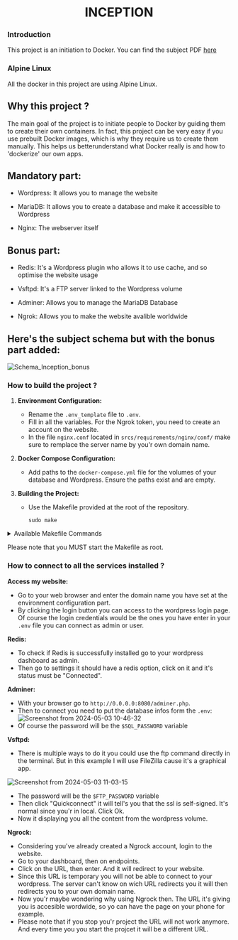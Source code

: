 <h1 align="center">
	INCEPTION
</h1>

### Introduction
This project is an initiation to Docker. You can find the subject PDF [here](https://github.com/Omjihn/Inception/files/15198252/Inception_subject.pdf)

### Alpine Linux
All the docker in this project are using Alpine Linux.

## Why this project ?
The main goal of the project is to initiate people to Docker by guiding them to create their own containers. 
In fact, this project can be very easy if you use prebuilt Docker images, which is why they require us to create them manually.
This helps us betterunderstand what Docker really is and how to 'dockerize' our own apps.

## Mandatory part:

- Wordpress: It allows you to manage the website

- MariaDB: It allows you to create a database and make it accessible to Wordpress

- Nginx: The webserver itself

## Bonus part:

- Redis: It's a Wordpress plugin who allows it to use cache, and so optimise the website usage

- Vsftpd: It's a FTP server linked to the Wordpress volume

- Adminer: Allows you to manage the MariaDB Database

- Ngrok: Allows you to make the website avalible worldwide

## Here's the subject schema but with the bonus part added:

![Schema_Inception_bonus](https://github.com/Omjihn/Inception/assets/110061001/26c1c58a-cda5-4d01-99f2-ef8c22c44b47)

### How to build the project ?

1. **Environment Configuration:**
   - Rename the `.env_template` file to `.env`.
   - Fill in all the variables. For the Ngrok token, you need to create an account on the website.
   - In the file `nginx.conf` located in `srcs/requirements/nginx/conf/` make sure to remplace the server name by you'r own domain name.

2. **Docker Compose Configuration:**
   - Add paths to the `docker-compose.yml` file for the volumes of your database and Wordpress. Ensure the paths exist and are empty.

3. **Building the Project:**
   - Use the Makefile provided at the root of the repository.
   
        ```
        sudo make
        ```

<details>

<summary>Available Makefile Commands</summary>

- `Inception`: Default rule to build and start the project.
- `Inception-logs`: Build and start the containers with real-time logs displayed in your terminal. Press `Ctrl + C` to stop the project.
- `build`: Simply builds the project.
- `start`: Simply starts the project.
- `start-logs`: Simply starts the project with real-time logs displayed in your terminal. Press `Ctrl + C` to stop the project.
- `stop`: Simply stops the project.
- `restart`: Simply stops and start the project.
- `remove`: Stops the project and deletes all previously built images.
- `logs`: Prints all the logs from the project.
- `docker-list`: Prints all Docker images found on the system (not only from the project).
- `re`: Stops the project, removes it, rebuilds it, and starts it again.

</details>

Please note that you MUST start the Makefile as root.

### How to connect to all the services installed ?

**Access my website:**
- Go to your web browser and enter the domain name you have set at the environment configuration part.
- By clicking the login button you can access to the wordpress login page. Of course the login credentials would be the ones you have enter in your `.env` file you can connect as admin or user.

**Redis:**
- To check if Redis is successfully installed go to your wordpress dashboard as admin.
- Then go to settings it should have a redis option, click on it and it's status must be "Connected".

**Adminer:**

- With your browser go to `http://0.0.0.0:8080/adminer.php`.
- Then to connect you need to put the database infos form the `.env`:
![Screenshot from 2024-05-03 10-46-32](https://github.com/Omjihn/Inception/assets/110061001/71897378-699d-4ea6-ae66-2beff5699cf2)
- Of course the password will be the `$SQL_PASSWORD` variable

**Vsftpd:**

- There is multiple ways to do it you could use the ftp command directly in the terminal. But in this example I will use FileZilla cause it's a graphical app.

![Screenshot from 2024-05-03 11-03-15](https://github.com/Omjihn/Inception/assets/110061001/db5ef4ca-9a46-41ce-9cb0-5b92590112d6)

- The password will be the `$FTP_PASSWORD` variable
- Then click "Quickconnect" it will tell's you that the ssl is self-signed. It's normal since you'r in local. Click Ok.
- Now it displaying you all the content from the wordpress volume.

**Ngrock:**

- Considering you've already created a Ngrock account, login to the website.
- Go to your dashboard, then on endpoints.
- Click on the URL, then enter. And it will redirect to your website.
- Since this URL is temporary you will not be able to connect to your wordpress. The server can't know on wich URL redirects you it will then redirects you to your own domain name.
- Now you'r maybe wondering why using Ngrock then. The URL it's giving you is accesible wordwide, so yo can have the page on your phone for example.
- Please note that if you stop you'r project the URL will not work anymore. And every time you you start the projcet it will be a different URL.



